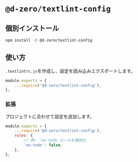 # `@d-zero/textlint-config`

## 個別インストール

```sh
npm install -D @d-zero/textlint-config
```

## 使い方

`.textlintrc.js`を作成し、設定を読み込みエクスポートします。

```js
module.exports = {
	...require('@d-zero/textlint-config'),
};
```

### 拡張

プロジェクトに合わせて設定を追加します。

```js
module.exports = {
	...require('@d-zero/textlint-config'),
	rules: {
		// 例: `no-todo`ルールを無効化
		'no-todo': false,
	},
};
```
